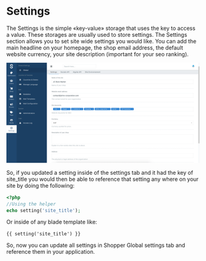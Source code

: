 # Settings

The Settings is the simple «key-value» storage that uses the key to access a value. These storages are usually used to store settings.
The Settings section allows you to set site wide settings you would like. You can add the main headline on your homepage, the shop email address, the default website currency, your site description (important for your seo ranking).

![](../.gitbook/assets/settings.png)

So, if you updated a setting inside of the settings tab and it had the key of site_title you would then be able to reference that setting any where on your site by doing the following:

```php
<?php
//Using the helper
echo setting('site_title');
```
Or inside of any blade template like:

```text
{{ setting('site_title') }}
```

So, now you can update all settings in Shopper Global settings tab and reference them in your application.
